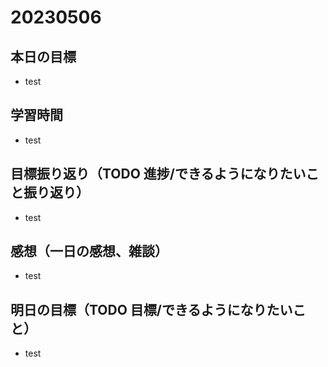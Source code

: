 # 20230506

## 本日の目標

- test

## 学習時間

- test

## 目標振り返り（TODO 進捗/できるようになりたいこと振り返り）

- test

## 感想（一日の感想、雑談）

- test

## 明日の目標（TODO 目標/できるようになりたいこと）

- test
